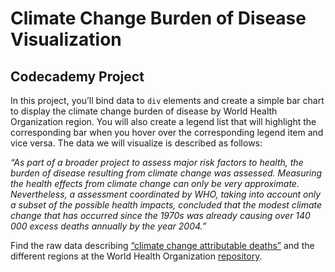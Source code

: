 # Climate Change Burden of Disease Visualization

## Codecademy Project

In this project, you’ll bind data to <code>div</code> elements and create a simple bar chart to display the climate change burden of disease by World Health Organization region. You will also create a legend list that will highlight the corresponding bar when you hover over the corresponding legend item and vice versa. The data we will visualize is described as follows:

*“As part of a broader project to assess major risk factors to health, the burden of disease resulting from climate change was assessed. Measuring the health effects from climate change can only be very approximate. Nevertheless, a assessment coordinated by WHO, taking into account only a subset of the possible health impacts, concluded that the modest climate change that has occurred since the 1970s was already causing over 140 000 excess deaths annually by the year 2004.”*

Find the raw data describing [“climate change attributable deaths”](http://apps.who.int/gho/data/node.main.132?lang=en) and the different regions at the World Health Organization [repository](http://apps.who.int/gho/data/node.wrapper.imr?x-id=2391).
